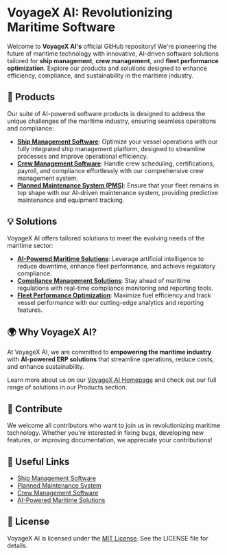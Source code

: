 # VoyageX AI: Revolutionizing Maritime Software

Welcome to **VoyageX AI's** official GitHub repository! We're pioneering the future of maritime technology with innovative, AI-driven software solutions tailored for **ship management**, **crew management**, and **fleet performance optimization**. Explore our products and solutions designed to enhance efficiency, compliance, and sustainability in the maritime industry.

## 🚢 **Products**
Our suite of AI-powered software products is designed to address the unique challenges of the maritime industry, ensuring seamless operations and compliance:

- **[Ship Management Software](https://voyagex.ai/ship-management-software/)**: Optimize your vessel operations with our fully integrated ship management platform, designed to streamline processes and improve operational efficiency.
- **[Crew Management Software](https://voyagex.ai/crew-management-software/)**: Handle crew scheduling, certifications, payroll, and compliance effortlessly with our comprehensive crew management system.
- **[Planned Maintenance System (PMS)](https://voyagex.ai/planned-maintenance-system/)**: Ensure that your fleet remains in top shape with our AI-driven maintenance system, providing predictive maintenance and equipment tracking.

## 💡 **Solutions**
VoyageX AI offers tailored solutions to meet the evolving needs of the maritime sector:

- **[AI-Powered Maritime Solutions](https://voyagex.ai/ai-powered-maritime-solutions/)**: Leverage artificial intelligence to reduce downtime, enhance fleet performance, and achieve regulatory compliance.
- **[Compliance Management Solutions](https://voyagex.ai/compliance-solutions/)**: Stay ahead of maritime regulations with real-time compliance monitoring and reporting tools.
- **[Fleet Performance Optimization](https://voyagex.ai/decarbonization-solutions/)**: Maximize fuel efficiency and track vessel performance with our cutting-edge analytics and reporting features.

## 🌍 **Why VoyageX AI?**
At VoyageX AI, we are committed to **empowering the maritime industry** with **AI-powered ERP solutions** that streamline operations, reduce costs, and enhance sustainability.

Learn more about us on our [VoyageX AI Homepage](https://voyagex.ai/) and check out our full range of solutions in our Products section.

## 📄 **Contribute**
We welcome all contributors who want to join us in revolutionizing maritime technology. Whether you're interested in fixing bugs, developing new features, or improving documentation, we appreciate your contributions!

## 🔗 **Useful Links**
- [Ship Management Software](https://voyagex.ai/ship-management-software/)
- [Planned Maintenance System](https://voyagex.ai/planned-maintenance-system/)
- [Crew Management Software](https://voyagex.ai/crew-management-software/)
- [AI-Powered Maritime Solutions](https://voyagex.ai/ai-powered-maritime-solutions/)

## 📜 **License**
VoyageX AI is licensed under the [MIT License](LICENSE). See the LICENSE file for details.

